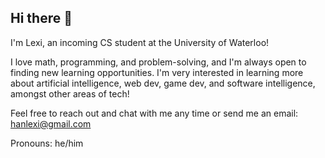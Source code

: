 ## Hi there 👋

I'm Lexi, an incoming CS student at the University of Waterloo!

I love math, programming, and problem-solving, and I'm always open to finding new learning opportunities. I'm very interested in learning more about artificial intelligence, web dev, game dev, and software intelligence, amongst other areas of tech!

Feel free to reach out and chat with me any time or send me an email: hanlexi@gmail.com

Pronouns: he/him

<!--
**lhapollo/lhapollo** is a ✨ _special_ ✨ repository because its `README.md` (this file) appears on your GitHub profile.

Here are some ideas to get you started:

- 🔭 I’m currently working on ...
- 🌱 I’m currently learning ...
- 👯 I’m looking to collaborate on ...
- 🤔 I’m looking for help with ...
- 💬 Ask me about ...
- 📫 How to reach me: ...
- 😄 Pronouns: ...
- ⚡ Fun fact: ...
-->

